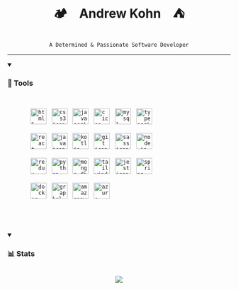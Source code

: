 <h1 align="center">
  🏕️&nbsp;&nbsp;&nbsp;&nbsp;Andrew Kohn&nbsp;&nbsp;&nbsp;&nbsp;⛺
</h1>

<br />

<div align="center">
  <code>A Determined & Passionate Software Developer</code>
</div>

---

<details open>
  <summary><h3>🧰 Tools</h3></summary>
  <br />
  <dl>
    <dd>
      &nbsp;&nbsp;
      <code
        ><img
          height="36px"
          src="https://cdn.jsdelivr.net/gh/devicons/devicon/icons/html5/html5-original.svg"
          alt="html5 icon"
          title="HTML5"
      /></code>
      &nbsp;
      <code
        ><img
          height="36px"
          src="https://cdn.jsdelivr.net/gh/devicons/devicon/icons/css3/css3-original.svg"
          alt="css3 icon"
          title="CSS3"
      /></code>
      &nbsp;
      <code
        ><img
          height="36px"
          src="https://cdn.jsdelivr.net/gh/devicons/devicon/icons/javascript/javascript-original.svg"
          alt="javascript icon"
          title="JavaScript"
      /></code>
      &nbsp;
      <code
        ><img
          height="36px"
          src="https://cdn.jsdelivr.net/gh/devicons/devicon/icons/c/c-original.svg"
          alt="c icon"
          title="C"
      /></code>
      &nbsp;
      <code
        ><img
          height="36px"
          src="https://cdn.jsdelivr.net/gh/devicons/devicon/icons/mysql/mysql-original.svg"
          alt="mysql icon"
          title="MySQL"
      /></code>
      &nbsp;
      <code
        ><img
          height="36px"
          src="https://cdn.jsdelivr.net/gh/devicons/devicon/icons/typescript/typescript-original.svg"
          alt="typescript icon"
          title="TypeScript"
      /></code>
      <br /><br />
      &nbsp;&nbsp;
      <code
        ><img
          height="36px"
          src="https://cdn.jsdelivr.net/gh/devicons/devicon/icons/react/react-original.svg"
          alt="react icon"
          title="React"
      /></code>
      &nbsp;
      <code
        ><img
          height="36px"
          src="https://cdn.jsdelivr.net/gh/devicons/devicon/icons/java/java-original.svg"
          alt="java icon"
          title="Java"
      /></code>
      &nbsp;
      <code
        ><img
          height="36px"
          src="https://cdn.jsdelivr.net/npm/simple-icons@3.12.2/icons/kotlin.svg"
          alt="kotlin icon"
          title="Kotlin"
      /></code>
      &nbsp;
      <code
        ><img
          height="36px"
          src="https://cdn.jsdelivr.net/gh/devicons/devicon/icons/git/git-original.svg"
          alt="git icon"
          title="Git"
      /></code>
      &nbsp;
      <code
        ><img
          height="36px"
          src="https://cdn.jsdelivr.net/gh/devicons/devicon/icons/sass/sass-original.svg"
          alt="sass icon"
          title="Sass"
      /></code>
      &nbsp;
      <code
        ><img
          height="36px"
          src="https://cdn.jsdelivr.net/gh/devicons/devicon/icons/nodejs/nodejs-original.svg"
          alt="node.js icon"
          title="Node.js"
      /></code>
      <br /><br />
      &nbsp;&nbsp;
      <code
        ><img
          height="36px"
          src="https://cdn.jsdelivr.net/npm/simple-icons@3.12.2/icons/redux.svg"
          alt="redux icon"
          title="Redux"
      /></code>
      &nbsp;
      <code
        ><img
          height="36px"
          src="https://cdn.jsdelivr.net/gh/devicons/devicon/icons/python/python-original.svg"
          alt="python icon"
          title="Python"
      /></code>
      &nbsp;
      <code
        ><img
          height="36px"
          src="https://cdn.jsdelivr.net/npm/simple-icons@3.12.2/icons/mongodb.svg"
          alt="mongo.db icon"
          title="MongoDB"
      /></code>
      &nbsp;
      <code
        ><img
          height="36px"
          src="https://cdn.jsdelivr.net/gh/devicons/devicon/icons/tailwindcss/tailwindcss-plain.svg"
          alt="tailwind icon"
          title="Tailwind CSS"
      /></code>
      &nbsp;
      <code
        ><img
          height="36px"
          src="https://cdn.jsdelivr.net/gh/devicons/devicon/icons/jest/jest-plain.svg"
          alt="jest icon"
          title="Jest"
      /></code>
      &nbsp;
      <code
        ><img
          height="36px"
          src="https://cdn.jsdelivr.net/npm/simple-icons@3.12.2/icons/spring.svg"
          alt="spring icon"
          title="Java Spring"
      /></code>
      <br /><br />
      &nbsp;&nbsp;
      <code
        ><img
          height="36px"
          src="https://cdn.jsdelivr.net/npm/simple-icons@3.12.2/icons/docker.svg"
          alt="docker icon"
          title="Docker"
      /></code>
      &nbsp;
      <code
        ><img
          height="36px"
          src="https://cdn.jsdelivr.net/npm/simple-icons@3.12.2/icons/graphql.svg"
          alt="graphql icon"
          title="GraphQL"
      /></code>
      &nbsp;
      <code
        ><img
          height="36px"
          src="https://cdn.jsdelivr.net/npm/simple-icons@3.12.2/icons/amazonaws.svg"
          alt="amazonaws icon"
          title="Amazon AWS"
      /></code>
      &nbsp;
      <code
        ><img
          height="36px"
          src="https://cdn.jsdelivr.net/npm/simple-icons@3.12.2/icons/microsoftazure.svg"
          alt="azure icon"
          title="Microsoft Azure"
      /></code>
    </dd>
  </dl>
  <br />
</details>

#

<details open>
  <summary><h3>📊 Stats</h3></summary>
  <br />
  <div align="center">
    <img
      src="https://github-readme-streak-stats.herokuapp.com/?user=andrewkohn&theme=tokyonight&hide_border=false"
    />
  </div>
</details>
